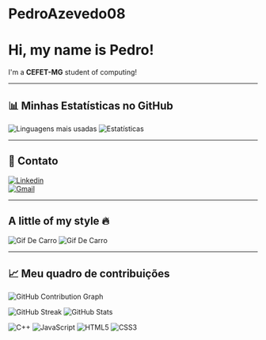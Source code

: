 # PedroAzevedo08  

# Hi, my name is Pedro!  
I'm a **CEFET-MG** student of computing!  

---

## 📊 Minhas Estatísticas no GitHub  
![Linguagens mais usadas](https://github-readme-stats.vercel.app/api/top-langs/?username=PedroAzevedo08&layout=compact&theme=radical) ![Estatísticas](https://github-readme-stats.vercel.app/api?username=PedroAzevedo08&show_icons=true&theme=radical)  

---

## 🔗 Contato  
[![Linkedin](https://img.shields.io/badge/-LinkedIn-blue?logo=linkedin&logoColor=white&style=for-the-badge)](https://linkedin.com/in/seu-linkedin)  
[![Gmail](https://img.shields.io/badge/-Gmail-D14836?logo=gmail&logoColor=white&style=for-the-badge)](mailto:pedroliveirazevedo0908@gmail.com)  

---

## A little of my style 🔥  
![Gif De Carro](https://github.com/user-attachments/assets/2633d026-8fd7-4163-b0d7-1fc76bdbfaca) 
![Gif De Carro](https://media.giphy.com/media/v1.Y2lkPTc5MGI3NjExemJ4MzUwYWd4d282djl1NmtlZGpiZzd3bjBnbzlxa2F5YXNwNjZqbSZlcD12MV9naWZzX3NlYXJjaCZjdD1n/DfWCDECgV2gh0xzgZp/giphy.gif) 

---

## 📈 Meu quadro de contribuições  

<!-- Activity graph (contribution calendar estilizado) -->
![GitHub Contribution Graph](https://github-readme-activity-graph.vercel.app/graph?username=PedroAzevedo08&theme=tokyo-night&hide_border=true&area=true)

<!-- Streak + Geral (opcionais) -->
![GitHub Streak](https://github-readme-streak-stats.herokuapp.com/?user=PedroAzevedo08&theme=tokyonight&date_format=%5B%22%25d.%20%25b%22%2C%20%22%25d.%20%25b%20%25Y%22%5D) ![GitHub Stats](https://github-readme-stats.vercel.app/api?username=PedroAzevedo08&show_icons=true&theme=tokyonight&hide_border=true)


![C++](https://img.shields.io/badge/C++-00599C?style=for-the-badge&logo=cplusplus&logoColor=white) ![JavaScript](https://img.shields.io/badge/JavaScript-F7DF1E?style=for-the-badge&logo=javascript&logoColor=black) ![HTML5](https://img.shields.io/badge/HTML5-E34F26?style=for-the-badge&logo=html5&logoColor=white) ![CSS3](https://img.shields.io/badge/CSS3-1572B6?style=for-the-badge&logo=css3&logoColor=white)


